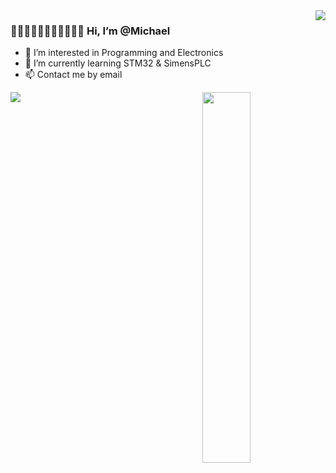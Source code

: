 <img  align="right" src ="https://github-readme-stats.vercel.app/api/top-langs/?username=michaelchemic&theme=dark&layout=compact"/>

### 👋👋🏻👋🏼👋🏽👋🏾👋🏿 Hi, I’m @Michael

- 👀 I’m interested in Programming and Electronics
- 🌱 I’m currently learning STM32 & SimensPLC
- 📫 Contact me by email
<p>
<img src="https://github-readme-stats.vercel.app/api?username=michaelchemic&show_icons=true&theme=dark&count_private=true" />
  <img align="right" src= "https://stats.justsong.cn/api/csdn?id=qq_40928870?spm=1010.2135.3001.5343&theme=dark" width="39%"/>

</p>



<!--<div align="center"> <img src="https://activity-graph.herokuapp.com/graph?username=michaelchemic&theme=xcode" /> </div>-->

<!---
michaelelect/michaelelect is a ✨ special ✨ repository because its `README.md` (this file) appears on your GitHub profile.
You can click the Preview link to take a look at your changes.
--->

<!--![Github Stats](https://github-readme-stats.vercel.app/api?username=michaelchemic&show_icons=true&theme=dark&count_private=true)
-->

<!--![Most Used Languages](https://github-readme-stats.vercel.app/api/top-langs/?username=michaelchemic&theme=dark&layout=compact)
-->

                        
<!--[![Top Langs](https://github-readme-stats.vercel.app/api/top-langs/?username=michaelchemic)](https://github.com/anuraghazra/github-readme-stats)
-->
